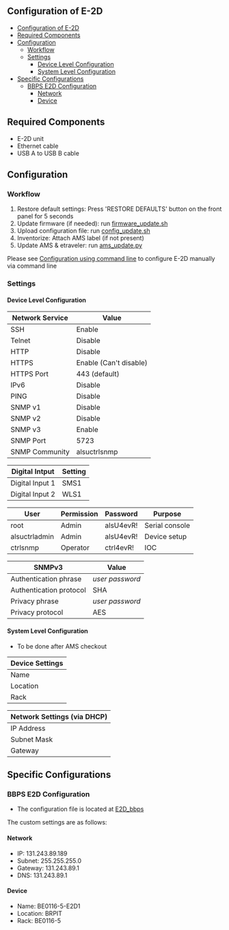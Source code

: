 ## Configuration of E-2D

- [Configuration of E-2D](#configuration-of-e-2d)
- [Required Components](#required-components)
- [Configuration](#configuration)
  - [Workflow](#workflow)
  - [Settings](#settings)
    - [Device Level Configuration](#device-level-configuration)
    - [System Level Configuration](#system-level-configuration)
- [Specific Configurations](#specific-configurations)
  - [BBPS E2D Configuration](#bbps-e2d-configuration)
    - [Network](#network)
    - [Device](#device)

## Required Components
- E-2D unit
- Ethernet cable
- USB A to USB B cable

## Configuration

### Workflow
1. Restore default settings: Press 'RESTORE DEFAULTS' button on the front panel for 5 seconds
2. Update firmware (if needed): run [firmware_update.sh](./src/firmware_update.sh)
3. Upload configuration file: run [config_update.sh](./src/config_update.sh)
4. Inventorize: Attach AMS label (if not present)
5. Update AMS & etraveler: run [ams_update.py](./src/ams_update.py)


Please see [Configuration using command line](./docs/serial_interface_config.md) to configure E-2D manually via command line

### Settings

#### Device Level Configuration

| Network Service | Value |
| --- | --- |
| SSH | Enable |
| Telnet | Disable |
| HTTP | Disable |
| HTTPS | Enable (Can't disable) |
| HTTPS Port | 443 (default) |
| IPv6 | Disable |
| PING | Disable |
| SNMP v1 | Disable |
| SNMP v2 | Disable |
| SNMP v3 | Enable |
| SNMP Port | 5723 |
| SNMP Community | alsuctrlsnmp |


| Digital Intput | Setting |
| --- | --- |
| Digital Input 1 | SMS1 |
| Digital Input 2 | WLS1 |

| User | Permission | Password | Purpose |
| --- | --- | --- | --- |
| root | Admin  | alsU4evR! | Serial console |
| alsuctrladmin | Admin | alsU4evR! | Device setup |
| ctrlsnmp | Operator | ctrl4evR! | IOC |

| SNMPv3 | Value |
| --- | --- |
| Authentication phrase | *user password* |
| Authentication protocol | SHA |
| Privacy phrase | *user password* |
| Privacy protocol | AES |

#### System Level Configuration
- To be done after AMS checkout

| Device Settings |
| --- |
| Name |
| Location |
| Rack |

| Network Settings (via DHCP)|
| --- |
| IP Address |
| Subnet Mask |
| Gateway |

## Specific Configurations

### BBPS E2D Configuration
- The configuration file is located at [E2D_bbps](./config/E2D_bbps.json)

The custom settings are as follows:

#### Network
- IP: 131.243.89.189
- Subnet: 255.255.255.0
- Gateway: 131.243.89.1
- DNS: 131.243.89.1

#### Device
- Name: BE0116-5-E2D1
- Location: BRPIT
- Rack: BE0116-5


